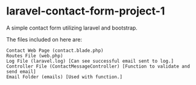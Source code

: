 # laravel-contact-form-project-1
A simple contact form utilizing laravel and bootstrap.

The files included on here are:

    Contact Web Page (contact.blade.php)
    Routes File (web.php)
    Log File (laravel.log) [Can see successful email sent to log.]
    Controller File (ContactMessageController) [Function to validate and send email]
    Email Folder (emails) [Used with function.]

